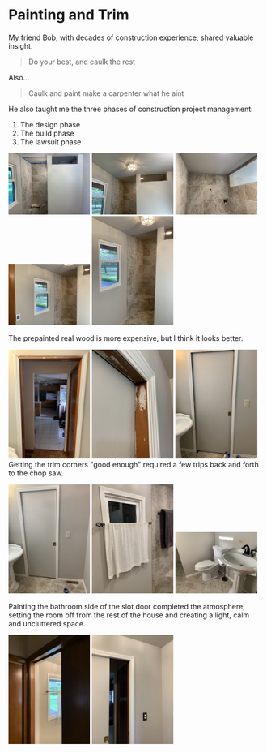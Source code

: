 # Painting and Trim

My friend Bob, with decades of construction experience, shared valuable insight.
> Do your best, and caulk the rest

Also...

> Caulk and paint make a carpenter what he aint

He also taught me the three phases of construction project management:
1. The design phase
1. The build phase
1. The lawsuit phase

<img width="32%" src="images/IMG_4681.jpg">
<img width="32%" src="images/IMG_4736.jpg">
<img width="32%" src="images/IMG_4737.jpg">
<img width="32%" src="images/IMG_4738.jpg">
<img width="32%" src="images/IMG_4739.jpg">


The prepainted real wood is more expensive, but I think it looks better.

<img width="32%" src="images/IMG_4776.jpg">
<img width="32%" src="images/IMG_4780.jpg">
<img width="32%" src="images/IMG_4779.jpg">
Getting the trim corners "good enough" required a few trips back and forth to the chop saw.

<p/>
<img width="32%" src="images/IMG_4783.jpg">

<!-- <img width="32%" src="images/IMG_4768.jpg"> -->
<img width="32%" src="images/IMG_7654.jpg">
<img width="32%" src="images/IMG_4769.jpg">


Painting the bathroom side of the slot door completed the atmosphere, setting the room off from the rest of the house and creating a light, calm and uncluttered space.

<img width="32%" src="images/IMG_7656.jpg">
<img width="32%" src="images/IMG_7657.jpg">
